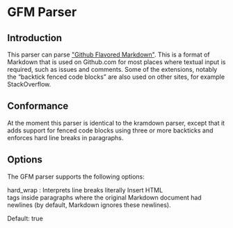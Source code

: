 GFM Parser
==========

Introduction
------------

This parser can parse ["Github Flavored Markdown"](https://help.github.com/articles/github-flavored-markdown). This is a format of Markdown that is used on Github.com for most places where textual input is required, such as issues and comments. Some of the extensions, notably the “backtick fenced code blocks” are also used on other sites, for example StackOverflow.

Conformance
-----------

At the moment this parser is identical to the kramdown parser, except that it adds support for fenced code blocks using three or more backticks and enforces hard line breaks in paragraphs.

Options
-------

The GFM parser supports the following options:

hard_wrap
: Interprets line breaks literally
  Insert HTML <br /> tags inside paragraphs where the original Markdown document had newlines (by default, Markdown ignores these newlines).

  Default: true
